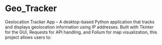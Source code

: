 # Geo_Tracker
Geolocation Tracker App – A desktop-based Python application that tracks and displays geolocation information using IP addresses. Built with Tkinter for the GUI, Requests for API handling, and Folium for map visualization, this project allows users to:

